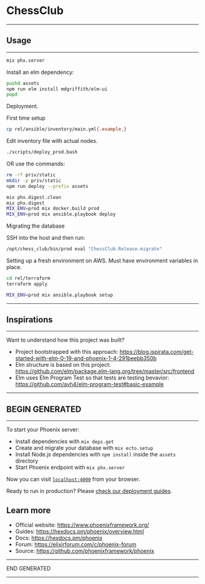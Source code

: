 # ChessClub

---------------------------------------------------------------------------------------

## Usage

---------------------------------------------------------------------------------------

```bash
mix phx.server
```

Install an elm dependency:

```bash
pushd assets
npm run elm install mdgriffith/elm-ui
popd
```

Deployment.

First time setup

```bash
cp rel/ansible/inventory/main.yml{.example,}
```
Edit inventory file with actual nodes.

```bash
./scripts/deploy_prod.bash
```

OR use the commands:

```bash
rm -rf priv/static
mkdir -p priv/static
npm run deploy --prefix assets

mix phx.digest.clean
mix phx.digest
MIX_ENV=prod mix docker.build prod
MIX_ENV=prod mix ansible.playbook deploy
```

Migrating the database

SSH into the host and then run:

```bash
/opt/chess_club/bin/prod eval "ChessClub.Release.migrate"
```

Setting up a fresh environment on AWS. Must have environment variables in place.

```bash
cd rel/terraform
terraform apply

MIX_ENV=prod mix ansible.playbook setup
```

---------------------------------------------------------------------------------------

## Inspirations

---------------------------------------------------------------------------------------

Want to understand how this project was built?

- Project bootstrapped with this approach: https://blog.ispirata.com/get-started-with-elm-0-19-and-phoenix-1-4-291beebb350b
- Elm structure is based on this project: https://github.com/elm/package.elm-lang.org/tree/master/src/frontend
- Elm uses Elm Program Test so that tests are testing bevavior: https://github.com/avh4/elm-program-test#basic-example

---------------------------------------------------------------------------------------

## BEGIN GENERATED

---------------------------------------------------------------------------------------

To start your Phoenix server:

  * Install dependencies with `mix deps.get`
  * Create and migrate your database with `mix ecto.setup`
  * Install Node.js dependencies with `npm install` inside the `assets` directory
  * Start Phoenix endpoint with `mix phx.server`

Now you can visit [`localhost:4000`](http://localhost:4000) from your browser.

Ready to run in production? Please [check our deployment guides](https://hexdocs.pm/phoenix/deployment.html).

## Learn more

  * Official website: https://www.phoenixframework.org/
  * Guides: https://hexdocs.pm/phoenix/overview.html
  * Docs: https://hexdocs.pm/phoenix
  * Forum: https://elixirforum.com/c/phoenix-forum
  * Source: https://github.com/phoenixframework/phoenix

---------------------------------------------------------------------------------------

END GENERATED

---------------------------------------------------------------------------------------
